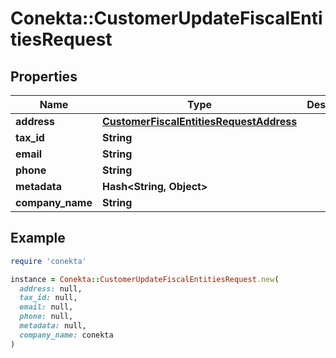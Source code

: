 # Conekta::CustomerUpdateFiscalEntitiesRequest

## Properties

| Name | Type | Description | Notes |
| ---- | ---- | ----------- | ----- |
| **address** | [**CustomerFiscalEntitiesRequestAddress**](CustomerFiscalEntitiesRequestAddress.md) |  | [optional] |
| **tax_id** | **String** |  | [optional] |
| **email** | **String** |  | [optional] |
| **phone** | **String** |  | [optional] |
| **metadata** | **Hash&lt;String, Object&gt;** |  | [optional] |
| **company_name** | **String** |  | [optional] |

## Example

```ruby
require 'conekta'

instance = Conekta::CustomerUpdateFiscalEntitiesRequest.new(
  address: null,
  tax_id: null,
  email: null,
  phone: null,
  metadata: null,
  company_name: conekta
)
```

